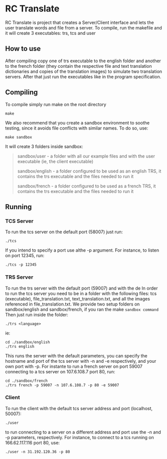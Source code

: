 # RC Translate
RC Translate is project that creates a Server/Client interface and lets the user translate words and file from a server. To compile, run the makefile and it will create 3 executables: trs, tcs and user

## How to use
After compiling copy one of trs executable to the english folder and another to the french folder (they contain the respective file and text translation dictionaries and copies of the translation images) to simulate two translation servers. After that just run the executables like in the program specification.

## Compiling
To compile simply run make on the root directory
```
make
```

We also recommend that you create a sandbox environment to soothe testing, since it avoids file conflicts with similar names.
To do so, use:
```
make sandbox
```
It will create 3 folders inside sandbox:

> sandbox/user - a folder with all our example files and with the user executable (ie, the client executable)
>
> sandbox/english - a folder configured to be used as an english TRS, it contains the trs executable and the files needed to run it
>
> sandbox/french - a folder configured to be used as a french TRS, it contains the trs executable and the files needed to run it
>

## Running


### TCS Server
To run the tcs server on the default port (58007) just run:
```
./tcs
```
If you intend to specify a port use althe -p argument. For instance, to listen on port 12345, run:
```
./tcs -p 12345
```

### TRS Server
To run the trs server with the default port (59007) and with the de
In order to run the tcs server you need to be in a folder with the following files: tcs (executable), file_translation.txt, text_translation.txt, and all the images referenced in file_translation.txt.
We provide two setup folders on sandbox/english and sandbox/french, if you ran the make `sandbox command`
Then just run inside the folder:
```
./trs <language>
```
ie:
```
cd ./sandbox/english
./trs english
```
This runs the server with the default parameters, you can specify the hostname and port of the tcs server with -n and -e respectively, and your own port with -p.
For instante to run a french server on port 59007 connecting to a tcs server on 107.6.108.7 port 80, run:
```
cd ./sandbox/french
./trs french -p 59007 -n 107.6.108.7 -p 80 -e 59007
```

### Client
To run the client with the default tcs server address and port (localhost, 50007):
```
./user
```
to run connecting to a server on a different address and port use the -n and -p parameters, respectively. For instance, to connect to a tcs running on 166.62.117.116 port 80, use:
 ```
./user -n 31.192.120.36 -p 80
```
